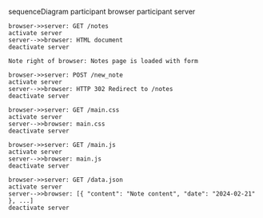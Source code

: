 sequenceDiagram
    participant browser
    participant server

    browser->>server: GET /notes
    activate server
    server-->>browser: HTML document
    deactivate server

    Note right of browser: Notes page is loaded with form

    browser->>server: POST /new_note
    activate server
    server-->>browser: HTTP 302 Redirect to /notes
    deactivate server

    browser->>server: GET /main.css
    activate server
    server-->>browser: main.css
    deactivate server

    browser->>server: GET /main.js
    activate server
    server-->>browser: main.js
    deactivate server

    browser->>server: GET /data.json
    activate server
    server-->>browser: [{ "content": "Note content", "date": "2024-02-21" }, ...]
    deactivate server
